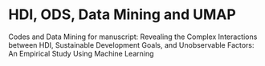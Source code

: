 # HDI, ODS, Data Mining and UMAP

Codes and Data Mining for manuscript:
Revealing the Complex Interactions between HDI, Sustainable Development Goals, and Unobservable Factors: An Empirical Study Using Machine Learning
